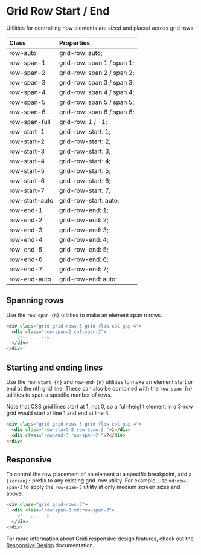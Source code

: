 # Grid Row Start / End

Utilities for controlling how elements are sized and placed across grid rows.

| Class          | Properties                 |
| :------------- | :------------------------- |
| row-auto       | grid-row: auto;            |
| row-span-1     | grid-row: span 1 / span 1; |
| row-span-2     | grid-row: span 2 / span 2; |
| row-span-3     | grid-row: span 3 / span 3; |
| row-span-4     | grid-row: span 4 / span 4; |
| row-span-5     | grid-row: span 5 / span 5; |
| row-span-6     | grid-row: span 6 / span 6; |
| row-span-full  | grid-row: 1 / -1;          |
| row-start-1    | grid-row-start: 1;         |
| row-start-2    | grid-row-start: 2;         |
| row-start-3    | grid-row-start: 3;         |
| row-start-4    | grid-row-start: 4;         |
| row-start-5    | grid-row-start: 5;         |
| row-start-6    | grid-row-start: 6;         |
| row-start-7    | grid-row-start: 7;         |
| row-start-auto | grid-row-start: auto;      |
| row-end-1      | grid-row-end: 1;           |
| row-end-2      | grid-row-end: 2;           |
| row-end-3      | grid-row-end: 3;           |
| row-end-4      | grid-row-end: 4;           |
| row-end-5      | grid-row-end: 5;           |
| row-end-6      | grid-row-end: 6;           |
| row-end-7      | grid-row-end: 7;           |
| row-end-auto   | grid-row-end: auto;        |

## Spanning rows

Use the `row-span-{n}` utilities to make an element span n rows.

```html
<div class="grid grid-rows-3 grid-flow-col gap-4">
  <div class="row-span-2 col-span-2">
    <!-- ... -->
  </div>
</div>
```

## Starting and ending lines

Use the `row-start-{n}` and `row-end-{n}` utilities to make an element start or end at the nth grid line. These can also be combined with the `row-span-{n}` utilities to span a specific number of rows.

Note that CSS grid lines start at 1, not 0, so a full-height element in a 3-row grid would start at line 1 and end at line 4.

```html
<div class="grid grid-rows-3 grid-flow-col gap-4">
  <div class="row-start-2 row-span-2 ">1</div>
  <div class="row-end-3 row-span-2 ">2</div>
</div>
```

## Responsive

To control the row placement of an element at a specific breakpoint, add a `{screen}:` prefix to any existing grid-row utility. For example, use `md:row-span-3` to apply the `row-span-3` utility at only medium screen sizes and above.

```html
<div class="grid grid-rows-3">
  <div class="row-span-3 md:row-span-3">
    <!-- ... -->
  </div>
</div>
```

For more information about Gridi responsive design features, check out the <a href="/gridi/guide/responsive-design.html">Responsive Design</a> documentation.
